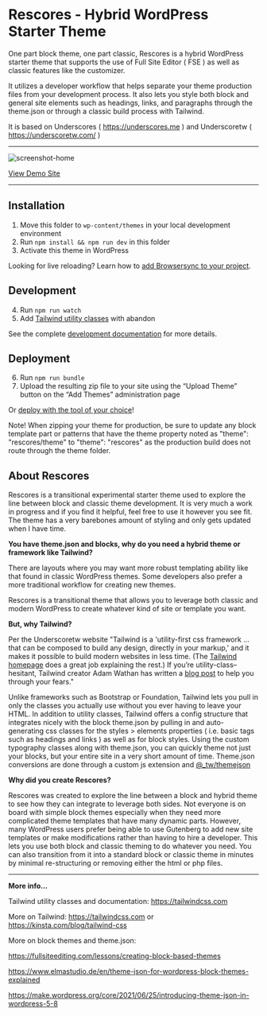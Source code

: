 Rescores - Hybrid WordPress Starter Theme
========

One part block theme, one part classic, Rescores is a hybrid WordPress starter theme that supports the use of Full Site Editor ( FSE ) as well as classic features like the customizer. 

It utilizes a developer workflow that helps separate your theme production files from your development process. It also lets you style both block and general site elements such as headings, links, and paragraphs through the theme.json or through a classic build process with Tailwind.

It is based on Underscores ( https://underscores.me ) and Underscoretw ( https://underscoretw.com/ )

---

![screenshot-home](https://user-images.githubusercontent.com/1176945/222043554-70a1d495-360f-49a8-aef4-81be967ddbd0.png)

[View Demo Site](https://demo.claudetteraynor.info)

---

## Installation

1. Move this folder to `wp-content/themes` in your local development environment
2. Run `npm install && npm run dev` in this folder
3. Activate this theme in WordPress

Looking for live reloading? Learn how to [add Browsersync to your project](https://underscoretw.com/docs/getting-started/#h-using-browsersync).

## Development

4. Run `npm run watch`
5. Add [Tailwind utility classes](https://tailwindcss.com/docs/utility-first) with abandon

See the complete [development documentation](https://underscoretw.com/docs/tailwind-plugins-npm-commands/) for more details.

## Deployment

6. Run `npm run bundle`
7. Upload the resulting zip file to your site using the “Upload Theme” button on the “Add Themes” administration page

Or [deploy with the tool of your choice](https://underscoretw.com/docs/deployment/#h-other-deployment-options)!

Note! When zipping your theme for production, be sure to update any block template part or patterns that have the theme property noted as "theme": "rescores/theme" to "theme": "rescores" as the production build does not route through the theme folder.

## About Rescores

Rescores is a transitional experimental starter theme used to explore the line between block and classic theme development. It is very much a work in progress and if you find it helpful, feel free to use it however you see fit. The theme has a very barebones amount of styling and only gets updated when I have time.

**You have theme.json and blocks, why do you need a hybrid theme or framework like Tailwind?**

There are layouts where you may want more robust templating ability like that found in classic WordPress themes. Some developers also prefer a more traditional workflow for creating new themes. 

Rescores is a transitional theme that allows you to leverage both classic and modern WordPress to create whatever kind of site or template you want.

**But, why Tailwind?** 

Per the Underscoretw website "Tailwind is a 'utility-first css framework ... that can be composed to build any design, directly in your markup,' and it makes it possible to build modern websites in less time. (The [Tailwind homepage](https://tailwindcss.com/) does a great job explaining the rest.) If you’re utility-class–hesitant, Tailwind creator Adam Wathan has written a [blog post](https://adamwathan.me/css-utility-classes-and-separation-of-concerns/) to help you through your fears."

Unlike frameworks such as Bootstrap or Foundation, Tailwind lets you pull in only the classes you actually use without you ever having to leave your HTML. In addition to utility classes, Tailwind offers a config structure that integrates nicely with the block theme.json by pulling in and auto-generating css classes for the styles > elements properties ( i.e. basic tags such as headings and links ) as well as for block styles. Using the custom typography classes along with theme.json, you can quickly theme not just your blocks, but your entire site in a very short amount of time. Theme.json conversions are done through a custom js extension and [@_tw/themejson](https://www.npmjs.com/package/@_tw/themejson)

**Why did you create Rescores?**

Rescores was created to explore the line between a block and hybrid theme to see how they can integrate to leverage both sides. Not everyone is on board with simple block themes especially when they need more complicated theme templates that have many dynamic parts. However, many WordPress users prefer being able to use Gutenberg to add new site templates or make modifications rather than having to hire a developer. This lets you use both block and classic theming to do whatever you need. You can also transition from it into a standard block or classic theme in minutes by minimal re-structuring or removing either the html or php files.

---

**More info...**

Tailwind utility classes and documentation: https://tailwindcss.com

More on Tailwind: https://tailwindcss.com or https://kinsta.com/blog/tailwind-css

More on block themes and theme.json:

https://fullsiteediting.com/lessons/creating-block-based-themes

https://www.elmastudio.de/en/theme-json-for-wordpress-block-themes-explained

https://make.wordpress.org/core/2021/06/25/introducing-theme-json-in-wordpress-5-8


